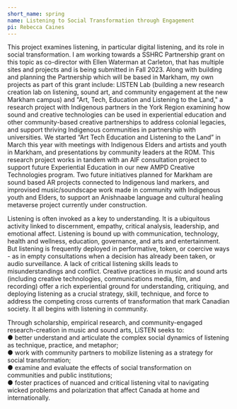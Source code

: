 ```yaml
---
short_name: spring
name: Listening to Social Transformation through Engagement
pi: Rebecca Caines
---
```


This project examines listening, in particular digital listening, and its role in social transformation. I am working towards a SSHRC Partnership grant on this topic as co-director with Ellen Waterman at Carleton, that has multiple sites and projects and is being submitted in Fall 2023. Along with building and planning the Partnership which will be based in Markham, my own projects as part of this grant include: LISTEN Lab (building a new research creation lab on listening, sound art, and community engagement at the new Markham campus) and "Art, Tech, Education and Listening to the Land," a research project with Indigenous partners in the York Region examining how sound and creative technologies can be used in experiential education and other community-based creative partnerships to address colonial legacies, and support thriving Indigenous communities in partnership with universities. We started “Art Tech Education and Listening to the Land” in March this year with meetings with Indigenous Elders and artists and youth in Markham, and presentations by community leaders at the ROM. This research project works in tandem with an AIF consultation project to support future Experiential Education in our new AMPD Creative Technologies program. Two future initiatives planned for Markham are sound based AR projects connected to Indigenous land markers, and improvised music/soundscape work made in community with Indigenous youth and Elders, to support an Anishnaabe language and cultural healing metaverse project currently under construction.  
  
Listening is often invoked as a key to understanding. It is a ubiquitous activity linked to discernment, empathy, critical analysis, leadership, and emotional affect. Listening is bound up with communication, technology, health and wellness, education, governance, and arts and entertainment. But listening is frequently deployed in performative, token, or coercive ways - as in empty consultations when a decision has already been taken, or audio surveillance. A lack of critical listening skills leads to misunderstandings and conflict. Creative practices in music and sound arts (including creative technologies, communications media, film, and recording) offer a rich experiential ground for understanding, critiquing, and deploying listening as a crucial strategy, skill, technique, and force to address the competing cross currents of transformation that mark Canadian society. It all begins with listening in community.  

Through scholarship, empirical research, and community-engaged research-creation in music and sound arts,  LiSTEN seeks to:  
● better understand and articulate the complex social dynamics of listening as technique, practice, and metaphor;  
● work with community partners to mobilize listening as a strategy for social transformation;  
● examine and evaluate the effects of social transformation on communities and public institutions;  
● foster practices of nuanced and critical listening vital to navigating wicked problems and polarization that affect Canada at home and internationally.